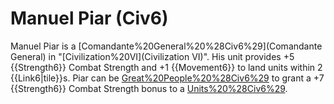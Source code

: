 # Manuel Piar (Civ6)

Manuel Piar is a [Comandante%20General%20%28Civ6%29](Comandante General) in "[Civilization%20VI](Civilization VI)". His unit provides +5 {{Strength6}} Combat Strength and +1 {{Movement6}} to land units within 2 {{Link6|tile}}s.
Piar can be [Great%20People%20%28Civ6%29](retired) to grant a +7 {{Strength6}} Combat Strength bonus to a [Units%20%28Civ6%29](unit).